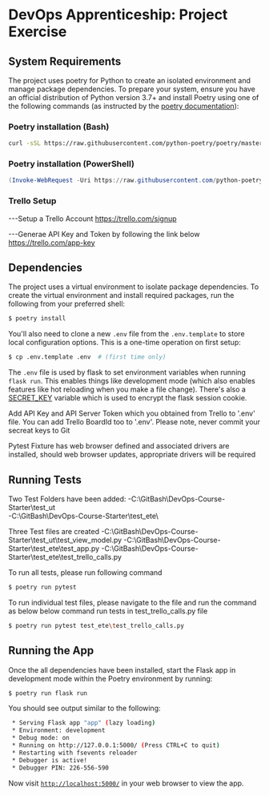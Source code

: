 # DevOps Apprenticeship: Project Exercise

## System Requirements

The project uses poetry for Python to create an isolated environment and manage package dependencies. To prepare your system, ensure you have an official distribution of Python version 3.7+ and install Poetry using one of the following commands (as instructed by the [poetry documentation](https://python-poetry.org/docs/#system-requirements)):

### Poetry installation (Bash)

```bash
curl -sSL https://raw.githubusercontent.com/python-poetry/poetry/master/install-poetry.py | python -
```

### Poetry installation (PowerShell)

```powershell
(Invoke-WebRequest -Uri https://raw.githubusercontent.com/python-poetry/poetry/master/install-poetry.py -UseBasicParsing).Content | python -
```
### Trello Setup

---Setup a Trello Account
https://trello.com/signup

---Generae API Key and Token by following the link below
https://trello.com/app-key

## Dependencies

The project uses a virtual environment to isolate package dependencies. To create the virtual environment and install required packages, run the following from your preferred shell:

```bash
$ poetry install
```

You'll also need to clone a new `.env` file from the `.env.template` to store local configuration options. This is a one-time operation on first setup:

```bash
$ cp .env.template .env  # (first time only)
```

The `.env` file is used by flask to set environment variables when running `flask run`. This enables things like development mode (which also enables features like hot reloading when you make a file change). There's also a [SECRET_KEY](https://flask.palletsprojects.com/en/1.1.x/config/#SECRET_KEY) variable which is used to encrypt the flask session cookie.

Add API Key and API Server Token which you obtained from Trello to '.env' file. You can add Trello BoardId too to '.env'. Please note, never commit your secreat keys to Git 

Pytest Fixture has web browser defined and associated drivers are installed, should web browser updates, appropriate drivers will be required


## Running Tests

Two Test Folders have been added:
-C:\GitBash\DevOps-Course-Starter\test_ut\
-C:\GitBash\DevOps-Course-Starter\test_ete\

Three Test files are created
-C:\GitBash\DevOps-Course-Starter\test_ut\test_view_model.py
-C:\GitBash\DevOps-Course-Starter\test_ete\test_app.py
-C:\GitBash\DevOps-Course-Starter\test_ete\test_trello_calls.py

To run all tests, please run following command

```bash
$ poetry run pytest
```

To run individual test files, please navigate to the file and run the command as below
below command run tests in test_trello_calls.py file

```bash
$ poetry run pytest test_ete\test_trello_calls.py 
```

## Running the App

Once the all dependencies have been installed, start the Flask app in development mode within the Poetry environment by running:
```bash
$ poetry run flask run
```

You should see output similar to the following:
```bash
 * Serving Flask app "app" (lazy loading)
 * Environment: development
 * Debug mode: on
 * Running on http://127.0.0.1:5000/ (Press CTRL+C to quit)
 * Restarting with fsevents reloader
 * Debugger is active!
 * Debugger PIN: 226-556-590
```
Now visit [`http://localhost:5000/`](http://localhost:5000/) in your web browser to view the app.
